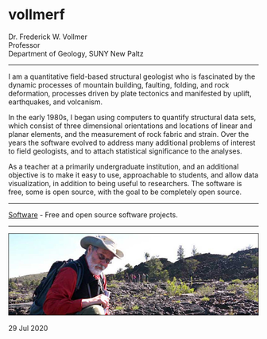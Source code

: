 # vollmerf

Dr. Frederick W. Vollmer  
Professor  
Department of Geology, SUNY New Paltz 

---

I am a quantitative field-based structural geologist who is fascinated by the dynamic processes of mountain building, faulting, folding, and rock deformation, processes driven by plate tectonics and manifested by uplift, earthquakes, and volcanism. 

In the early 1980s, I began using computers to quantify structural data sets, which consist of three dimensional orientations and locations of linear and planar elements, and the measurement of rock fabric and strain. Over the years the software evolved to address many additional problems of interest to field geologists, and to attach statistical significance to the analyses.

As a teacher at a primarily undergraduate institution, and an additional objective is to make it easy to use, approachable to students, and allow data visualization, in addition to being useful to researchers. The software is free, some is open source, with the goal to be completely open source. 

---

[Software](software/) - Free and open source software projects.

---

![DocV](images/docv_craters_800x260_1.jpg)

29 Jul 2020
